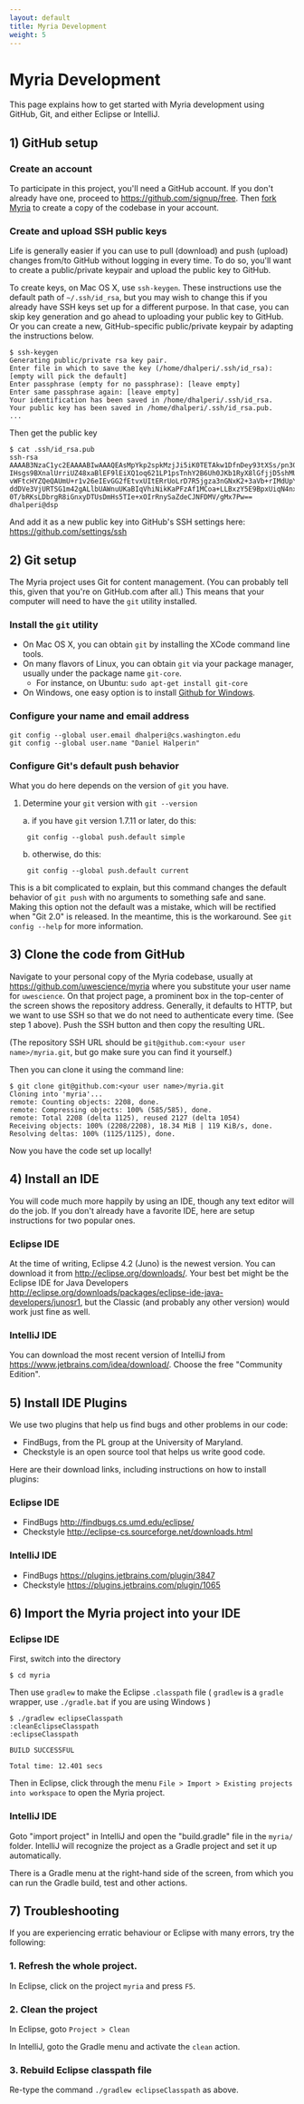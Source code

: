 ```yaml
---
layout: default
title: Myria Development
weight: 5
---
```


# Myria Development

This page explains how to get started with Myria development using GitHub, Git,
and either Eclipse or IntelliJ.

## 1) GitHub setup

### Create an account
To participate in this project, you'll need a GitHub account. If you don't already have one, proceed to <https://github.com/signup/free>. Then [fork Myria](https://github.com/uwescience/myria/fork) to create a copy of the codebase in your account.

### Create and upload SSH public keys
Life is generally easier if you can use to pull (download) and push (upload) changes from/to GitHub without logging in every time. To do so, you'll want to create a public/private keypair and upload the public key to GitHub.

To create keys, on Mac OS X, use `ssh-keygen`. These instructions use the default path of `~/.ssh/id_rsa`, but you may wish to change this if you already have SSH keys set up for a different purpose. In that case, you can skip key generation and go ahead to uploading your public key to GitHub. Or you can create a new, GitHub-specific public/private keypair by adapting the instructions below.

    $ ssh-keygen
    Generating public/private rsa key pair.
    Enter file in which to save the key (/home/dhalperi/.ssh/id_rsa): [empty will pick the default]
    Enter passphrase (empty for no passphrase): [leave empty]
    Enter same passphrase again: [leave empty]
    Your identification has been saved in /home/dhalperi/.ssh/id_rsa.
    Your public key has been saved in /home/dhalperi/.ssh/id_rsa.pub.
    ...

Then get the public key

    $ cat .ssh/id_rsa.pub
    ssh-rsa AAAAB3NzaC1yc2EAAAABIwAAAQEAsMpYkp2spkMzjJi5iK0TETAkw1DfnDey93tXSs/pn30y
    IHsgs9BXnalUrriUZ48xaBlEF9lEiXQ1oq621LP1psTnhY2B6Uh0JKb1RyX8lGfjjD5shMUu69ceWbhU
    vWFtcHYZQeQAUmU+r1v26eIEvGG2fEtvxUItERrUoLrD7R5jgza3nGNxK2+3aVb+rIMdUpYHalsj8PU2
    ddDVe3VjURTSG1m42gALlbUAWnuUKaBIqVhiNikKaPFzAf1MCoa+LLBxzY5E9BpxUiqN4nxvYI2lb4QY
    0T/bRKsLDbrgR8iGnxyDTUsDmHs5TIe+xOIrRnySaZdeCJNFDMV/gMx7Pw== dhalperi@dsp

And add it as a new public key into GitHub's SSH settings here: <https://github.com/settings/ssh>

## 2) Git setup

The Myria project uses Git for content management. (You can probably tell this, given that you're on GitHub.com after all.) This means that your computer will need to have the `git` utility installed.

### Install the `git` utility
* On Mac OS X, you can obtain `git` by installing the XCode command line tools.
* On many flavors of Linux, you can obtain `git` via your package manager, usually under the package name `git-core`.
  * For instance, on  Ubuntu: `sudo apt-get install git-core`
* On Windows, one easy option is to install [Github for Windows](https://windows.github.com/).

### Configure your name and email address

    git config --global user.email dhalperi@cs.washington.edu
    git config --global user.name "Daniel Halperin"

### Configure Git's default push behavior

What you do here depends on the version of `git` you have.

1. Determine your `git` version with `git --version`

    a. if you have `git` version 1.7.11 or later, do this:

        git config --global push.default simple

    b. otherwise, do this:

        git config --global push.default current

This is a bit complicated to explain, but this command changes the default behavior of `git push` with no arguments to something safe and sane. Making this option not the default was a mistake, which will be rectified when "Git 2.0" is released. In the meantime, this is the workaround. See `git config --help` for more information.

## 3) Clone the code from GitHub

Navigate to your personal copy of the Myria codebase, usually at <https://github.com/uwescience/myria> where you substitute your user name for `uwescience`. On that project page, a prominent box in the top-center of the screen shows the repository address. Generally, it defaults to HTTP, but we want to use SSH so that we do not need to authenticate every time. (See step 1 above). Push the SSH button and then copy the resulting URL.

(The repository SSH URL should be `git@github.com:<your user name>/myria.git`, but go make sure you can find it yourself.)

Then you can clone it using the command line:

    $ git clone git@github.com:<your user name>/myria.git
    Cloning into 'myria'...
    remote: Counting objects: 2208, done.
    remote: Compressing objects: 100% (585/585), done.
    remote: Total 2208 (delta 1125), reused 2127 (delta 1054)
    Receiving objects: 100% (2208/2208), 18.34 MiB | 119 KiB/s, done.
    Resolving deltas: 100% (1125/1125), done.

Now you have the code set up locally!

## 4) Install an IDE

You will code much more happily by using an IDE, though any text editor will do the job.
If you don't already have a favorite IDE, here are setup instructions for two popular ones.

### Eclipse IDE

At the time of writing, Eclipse 4.2 (Juno) is the newest version. You can download it from <http://eclipse.org/downloads/>. Your best bet might be the Eclipse IDE for Java Developers <http://eclipse.org/downloads/packages/eclipse-ide-java-developers/junosr1>, but the Classic (and probably any other version) would work just fine as well.

### IntelliJ IDE

You can download the most recent version of IntelliJ from <https://www.jetbrains.com/idea/download/>.  Choose the free "Community Edition".

## 5) Install IDE Plugins
We use two plugins that help us find bugs and other problems in our code:

* FindBugs, from the PL group at the University of Maryland.
* Checkstyle is an open source tool that helps us write good code.

Here are their download links, including instructions on how to install plugins:

### Eclipse IDE
* FindBugs <http://findbugs.cs.umd.edu/eclipse/>
* Checkstyle <http://eclipse-cs.sourceforge.net/downloads.html>

### IntelliJ IDE
* FindBugs <https://plugins.jetbrains.com/plugin/3847>
* Checkstyle <https://plugins.jetbrains.com/plugin/1065>


## 6) Import the Myria project into your IDE

### Eclipse IDE
First, switch into the directory

    $ cd myria

Then use `gradlew` to make the Eclipse `.classpath` file ( `gradlew` is a `gradle` wrapper, use `./gradle.bat` if you are using Windows )

    $ ./gradlew eclipseClasspath
    :cleanEclipseClasspath
    :eclipseClasspath

    BUILD SUCCESSFUL

    Total time: 12.401 secs

Then in Eclipse, click through the menu
`File > Import > Existing projects into workspace`
to open the Myria project.


### IntelliJ IDE
Goto "import project" in IntelliJ and open the "build.gradle" file in the `myria/` folder.
IntelliJ will recognize the project as a Gradle project and set it up automatically.

There is a Gradle menu at the right-hand side of the screen,
from which you can run the Gradle build, test and other actions.

## 7) Troubleshooting

If you are experiencing erratic behaviour or Eclipse with many errors, try the following:

### 1. Refresh the whole project.

In Eclipse, click on the project `myria` and press `F5`.

### 2. Clean the project

In Eclipse, goto `Project > Clean`

In IntelliJ, goto the Gradle menu and activate the `clean` action.

### 3. Rebuild Eclipse classpath file

Re-type the command `./gradlew eclipseClasspath` as above.

